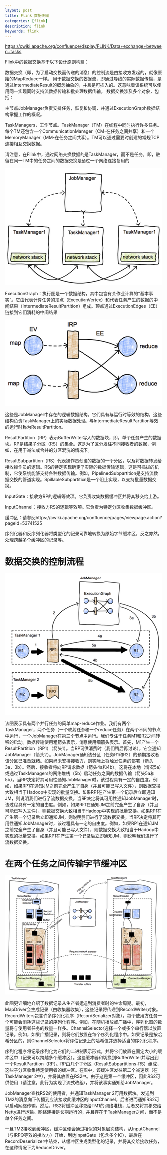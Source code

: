 ```yaml
---
layout: post
title: Flink 数据传输
categories: [flink]
description: flink
keywords: flink
---
```


https://cwiki.apache.org/confluence/display/FLINK/Data+exchange+between+tasks

Flink中的数据交换基于以下设计原则构建：

数据交换（即，为了启动交换而传递的消息）的控制流是由接收方发起的，就像原始的MapReduce一样。
用于数据交换的数据流，即通过导线的实际数据传输，是通过IntermediateResult的概念抽象的，并且是可插入的。这意味着该系统可以使用同一实现同时支持流数据传输和批处理数据传输。
数据交换涉及多个对象，包括：

主节点JobManager负责安排任务，恢复和协调，并通过ExecutionGraph数据结构掌握工作的概况。

TaskManagers，工作节点。TaskManager（TM）在线程中同时执行许多任务。每个TM还包含一个CommunicationManager（CM-在任务之间共享）和一个MemoryManager（MM-在任务之间共享）。TM可以通过需要时创建的常规TCP连接相互交换数据。

请注意，在Flink中，通过网络交换数据的是TaskManager，而不是任务，即，驻留在同一TM中的任务之间的数据交换是通过一个网络连接复用的

![data-exchange-1](/images/posts/data-exchange-1.png)

ExecutionGraph：执行图是一个数据结构，其中包含有关作业计算的“基本事实”。它由代表计算任务的顶点（ExecutionVertex）和代表任务产生的数据的中间结果（IntermediateResultPartition）组成。顶点通过ExecutionEdges（EE）链接到它们消耗的中间结果

![data-exchanges2](/images/posts/data-exchanges2.png)

这些是JobManager中存在的逻辑数据结构。它们具有与运行时等效的结构，这些结构负责TaskManager上的实际数据处理。与IntermediateResultPartition等效的运行时称为ResultPartition。

ResultPartition（RP）表示BufferWriter写入的数据块，即，单个任务产生的数据块。RP是结果子分区（RS）的集合。这是为了区分发往不同接收者的数据，例如，在用于减法或合并的分区混洗的情况下。

ResultSubpartition（RS）代表操作员创建的数据的一个分区，以及将数据转发给接收操作员的逻辑。RS的特定实现确定了实际的数据传输逻辑，这是可插拔的机制，它使系统能够支持各种数据传输。例如，PipelinedSubpartition是支持流数据交换的管道实现。SpillableSubpartition是一个阻止实现，以支持批量数据交换。

InputGate：接收方RP的逻辑等效项。它负责收集数据缓冲区并将其移交给上游。

InputChannel：接收方RS的逻辑等效项。它负责为特定分区收集数据缓冲区。

缓冲区：请参阅https://cwiki.apache.org/confluence/pages/viewpage.action?pageId=53741525

序列化器和反序列化器将类型化的记录可靠地转换为原始字节缓冲区，反之亦然，处理跨越多个缓冲区的记录等。

# 数据交换的控制流程

![data-exchange3](/images/posts/data-exchange3.png)

该图表示具有两个并行任务的简单map-reduce作业。我们有两个TaskManager，两个任务（一个映射任务和一个reduce任务）在两个不同的节点中运行，一个JobManager在第三个节点中运行。我们专注于任务M1和R2之间转移的启动。数据传输使用粗箭头表示，消息使用细箭头表示。首先，M1产生一个ResultPartition（RP1）（箭头1）。当RP可供消费时（我们稍后再讨论），它会通知JobManager（箭头2）。JobManager通知该分区（任务R1和R2）的预期接收者该分区已准备就绪。如果尚未安排接收方，则实际上将触发任务的部署（箭头3a，3b）。然后，接收者将向RP请求数据（箭头4a和4b）。这将在本地（情况5a）或通过TaskManagers的网络堆栈（5b）启动任务之间的数据传输（箭头5a和5b）。当RP决定将其可用性通知JobManager时，该过程具有一定的自由度。例如，如果RP1在通知JM之前完全产生了自身（并且可能已写入文件），则数据交换大致相当于Hadoop中实现的批量交换。如果RP1在产生第一个记录后立即通知JM，则说明我们进行了流数据交换。当RP决定将其可用性通知JobManager时，该过程具有一定的自由度。例如，如果RP1在通知JM之前完全产生了自身（并且可能已写入文件），则数据交换大致相当于Hadoop中实现的批量交换。如果RP1在产生第一个记录后立即通知JM，则说明我们进行了流数据交换。当RP决定将其可用性通知JobManager时，该过程具有一定的自由度。例如，如果RP1在通知JM之前完全产生了自身（并且可能已写入文件），则数据交换大致相当于Hadoop中实现的批量交换。如果RP1在产生第一个记录后立即通知JM，则说明我们进行了流数据交换。

# 在两个任务之间传输字节缓冲区

![data-exchange4](/images/posts/data-exchange4.png)

此图更详细地介绍了数据记录从生产者运送到消费者时的生命周期。最初，MapDriver会生成记录（由收集器收集），这些记录将传递到RecordWriter对象。RecordWriters包含许多序列化程序（RecordSerializer对象），每个使用方任务一个可能会消耗这些记录的序列化程序。例如，在随机播放或广播中，序列化器的数量将与使用者任务的数量一样多。ChannelSelector选择一个或多个串行器以放置记录。例如，如果广播记录，则将它们放置在每个序列化程序中。如果记录是按哈希分区的，则ChannelSelector将评估记录上的哈希值并选择适当的序列化程序。

序列化程序将记录序列化为它们的二进制表示形式，并将它们放置在固定大小的缓冲区中（记录可以跨越多个缓冲区）。这些缓冲器和切换到BufferWriter并写出到一个ResultPartition（RP）。RP由几个子分区（ResultSubpartitions-RS）组成，这些子分区收集特定使用者的缓冲区。在图中，该缓冲区发往第二个减速器（在TaskManager 2中），并将其放置在RS2中。由于这是第一个缓冲区，因此RS2可供使用（请注意，此行为实现了流式改组），并将该事实通知给JobManager。

JobManager查找RS2的使用者，并通知TaskManager 2可用数据块。发送到TM2的消息向下传播到应该接收此缓冲区的InputChannel，后者进而通知RS2可以启动网络传输。然后，RS2将缓冲区移交给TM1的网络堆栈，后者又将其移交给Netty进行运输。网络连接是长期运行的，并且存在于TaskManager之间，而不是单个任务之间。

一旦TM2接收到缓冲区，缓冲区便会通过相似的对象层次结构，从InputChannel（与IRPQ等效的接收方）开始，到达InputGate（包含多个IC），最后在RecordDeserializer中结束，从缓冲区生成类型化的记录，并将其交给接收任务，在这种情况下为ReduceDriver。